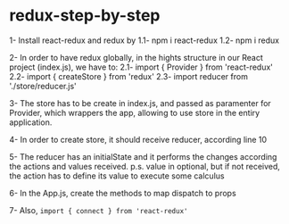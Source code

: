 # redux-step-by-step

1- Install react-redux and redux by
  1.1- npm i react-redux
  1.2- npm i redux

2- In order to have redux globally, in the hights structure in our React project (index.js), we have to:
  2.1- import { Provider } from 'react-redux'
  2.2- import { createStore } from 'redux'
  2.3- import reducer from './store/reducer.js'

3- The store has to be create in index.js, and passed as paramenter for Provider, which wrappers the app, allowing to use store in the entiry application.

4- In order to create store, it should receive reducer, according line 10

5- The reducer has an initialState and it performs the changes according the actions and values received.
p.s. value in optional, but if not received, the action has to define its value to execute some calculus

6- In the App.js, create the methods to map dispatch to props

7- Also, `import { connect } from 'react-redux'`